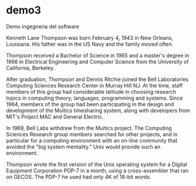# demo3
Demo ingegneria del software



Kenneth Lane Thompson was born February 4, 1943 in New Orleans, Louisiana. His father was in the US Navy and the family moved often.

Thompson received a Bachelor of Science in 1965 and a master's degree in 1966 in Electrical Engineering and Computer Science from the University of California, Berkeley.

After graduation, Thompson and Dennis Ritchie joined the Bell Laboratories Computing Sciences Research Center in Murray Hill NJ. At the time, staff members of this group had considerable latitude in choosing research topics in computing theory, languages, programming and systems. Since 1964, members of the group had been participating in the design and development of the Multics timesharing system, along with developers from MIT's Project MAC and General Electric.

In 1969, Bell Labs withdrew from the Multics project. The Computing Sciences Research group members searched for other projects, and in particular for a computing environment with an on-line community that avoided the "big system mentality."  Unix would provide such an environment.

Thompson wrote the first version of the Unix operating system for a Digital Equipment Corporation PDP-7  in a month, using a cross-assembler that ran on GECOS. The PDP-7 he used had only 4K of 18-bit words.
